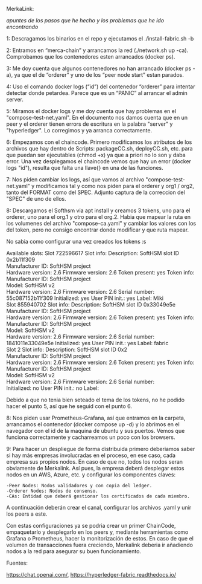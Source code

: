 MerkaLink:

*apuntes de los pasos que he hecho y los problemas que he ido encontrando*


1: Descragamos los binarios en el repo y ejecutamos el ./install-fabric.sh -b

2: Entramos en “merca-chain” y arrancamos la red (./network.sh up -ca). Comprobamos que los contenedores esten arrancados (docker ps).

3: Me doy cuenta que algunos contenedores no han arrancado (docker ps -a), ya que el de “orderer” y uno de los “peer node start” estan parados.

4: Uso el comando docker logs (“id”) del contenedor “orderer” para intentar detectar donde petardea. Parece que es un “PANIC” al arrancar el admin server.

5: Miramos el docker logs y me doy cuenta que hay problemas en el "compose-test-net.yaml". En el documento nos damos cuenta que en un peer y el orderer tienen errors de escritura en la palabra "server" y "hyperledger". Lo corregimos y ya arranca correctamente.

6: Empezamos con el chaincode. Primero modificamos los atributos de los archivos que hay dentro de Scripts: packageCC.sh, deployCC.sh, etc. para que puedan ser ejecutables (chmod +x) ya que a priori no lo son y daba error. Una vez desplegamos el chaincode vemos que hay un error (docker logs "id"), resulta que falta una llave{} en una de las funciones.

7: Nos piden cambiar los logs, así que vamos al archivo "compose-test-net.yaml" y modificamos tal y como nos piden para el orderer y org1 / org2, tanto del FORMAT como del SPEC. Adjunto captura de la correccion del "SPEC" de uno de ellos.


8: Descargamos el Softhsm via apt install y creamos 3 tokens, uno para el orderer, uno para el org.1 y otro para el org.2. Habia que mapear la ruta en los volumenes del archivo "compose-ca.yaml" y cambiar los valores con los del token, pero no consigo encontrar donde modificar y que ruta mapear.

No sabia como configurar una vez creados los tokens :s

Available slots:
Slot 722596617
    Slot info:
        Description:      SoftHSM slot ID 0x2b11f309                                      
        Manufacturer ID:  SoftHSM project                 
        Hardware version: 2.6
        Firmware version: 2.6
        Token present:    yes
    Token info:
        Manufacturer ID:  SoftHSM project                 
        Model:            SoftHSM v2      
        Hardware version: 2.6
        Firmware version: 2.6
        Serial number:    55c087152b11f309
        Initialized:      yes
        User PIN init.:   yes
        Label:            Miki                            
Slot 855940702
    Slot info:
        Description:      SoftHSM slot ID 0x33049e5e                                      
        Manufacturer ID:  SoftHSM project                 
        Hardware version: 2.6
        Firmware version: 2.6
        Token present:    yes
    Token info:
        Manufacturer ID:  SoftHSM project                 
        Model:            SoftHSM v2      
        Hardware version: 2.6
        Firmware version: 2.6
        Serial number:    1841011e33049e5e
        Initialized:      yes
        User PIN init.:   yes
        Label:            fabric                          
Slot 2
    Slot info:
        Description:      SoftHSM slot ID 0x2                                             
        Manufacturer ID:  SoftHSM project                 
        Hardware version: 2.6
        Firmware version: 2.6
        Token present:    yes
    Token info:
        Manufacturer ID:  SoftHSM project                 
        Model:            SoftHSM v2      
        Hardware version: 2.6
        Firmware version: 2.6
        Serial number:                    
        Initialized:      no
        User PIN init.:   no
        Label:  

Debido a que no tenia bien seteado el tema de los tokens, no he podido hacer el punto 5, así que he seguid con el punto 6.

8: Nos piden usar Prometheus-Grafana, así que entramos en la carpeta, arrancamos el contenedor (docker compose up -d) y lo abrimos en el navegador con el id de la maquina de ubuntu y sus puertos. Vemos que funciona correctamente y cacharreamos un poco con los browsers.

9: Para hacer un despliegue de forma distribuida primero deberiamos saber si hay más empresas involucradas en el proceso, en ese caso, cada empresa sus propios nodos. En caso de que no, todos los nodos seran obviamente de Merkalink. Así pues, la empresa deberá desplegar estos nodos en un AWS, Azure, etc. y configurar los componentes claves: 

    -Peer Nodes: Nodos validadores y con copia del ledger.
    -Orderer Nodes: Nodos de consenso.
    -CAs: Entidad que deberá gestionar los certificados de cada miembro.

A continuación deberán crear el canal, configurar los archivos .yaml y unir los peers a este.

Con estas configuraciones ya se podria crear un primer ChainCode, empaquetarlo y desplegarlo en los peers y, mediante herramientas como Grafana o Prometheus, hacer la monitorización de estos. En caso de que el volumen de transacciones fuera creciendo, Merkalink deberia ir añadiendo nodos a la red para asegurar su buen funcionamiento.

Fuentes: 

https://chat.openai.com/, 
https://hyperledger-fabric.readthedocs.io/

